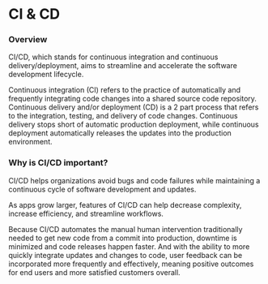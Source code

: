 # CI & CD

### Overview

CI/CD, which stands for continuous integration and continuous delivery/deployment, aims to streamline and accelerate the software development lifecycle.

Continuous integration (CI) refers to the practice of automatically and frequently integrating code changes into a shared source code repository. Continuous delivery and/or deployment (CD) is a 2 part process that refers to the integration, testing, and delivery of code changes. Continuous delivery stops short of automatic production deployment, while continuous deployment automatically releases the updates into the production environment.

### Why is CI/CD important?

CI/CD helps organizations avoid bugs and code failures while maintaining a continuous cycle of software development and updates. 

As apps grow larger, features of CI/CD can help decrease complexity, increase efficiency, and streamline workflows.

Because CI/CD automates the manual human intervention traditionally needed to get new code from a commit into production, downtime is minimized and code releases happen faster. And with the ability to more quickly integrate updates and changes to code, user feedback can be incorporated more frequently and effectively, meaning positive outcomes for end users and more satisfied customers overall. 